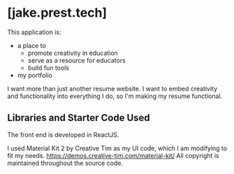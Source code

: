 # [jake.prest.tech]

This application is:
- a place to
  - promote creativity in education
  - serve as a resource for educators
  - build fun tools
- my portfolio
    
I want more than just another resume website. I want to embed creativity and functionality into everything I do, so I'm making my resume functional.

## Libraries and Starter Code Used
The front end is developed in ReactJS.

I used Material Kit 2 by Creative Tim as my UI code, which I am modifying to fit my needs. https://demos.creative-tim.com/material-kit/ All copyright is maintained throughout the source code. 
